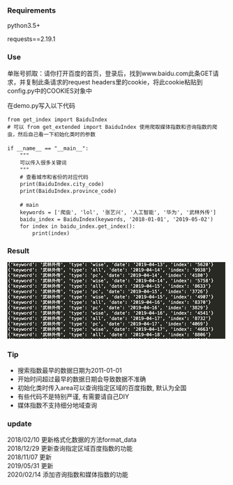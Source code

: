 ### Requirements
python3.5+
  
requests==2.19.1  

### Use
单账号抓取：请你打开百度的首页，登录后，找到www.baidu.com此条GET请求，并复制此条请求的request headers里的cookie，将此cookie粘贴到config.py中的COOKIES对象中  
  
在demo.py写入以下代码    
```
from get_index import BaiduIndex
# 可以 from get_extended import BaiduIndex 使用爬取媒体指数和咨询指数的爬虫，然后自己看一下初始化类时的参数 

if __name__ == "__main__":
    """
    可以传入很多关键词
    """
    # 查看城市和省份的对应代码
    print(BaiduIndex.city_code)
    print(BaiduIndex.province_code)
    
    # main
    keywords = ['爬虫', 'lol', '张艺兴', '人工智能', '华为', '武林外传']
    baidu_index = BaiduIndex(keywords, '2018-01-01', '2019-05-02')
    for index in baidu_index.get_index():
        print(index)
```
  
### Result
![](https://github.com/longxiaofei/markdown_img/blob/master/spider-baiduindex/aaa.png?raw=true)


### Tip
- 搜索指数最早的数据日期为2011-01-01
- 开始时间超过最早的数据日期会导致数据不准确  
- 初始化类时传入area可以查询指定区域的百度指数, 默认为全国
- 有些代码不是特别严谨, 有需要请自己DIY
- 媒体指数不支持细分地域查询


### update 
2018/02/10 更新格式化数据的方法format_data  
2018/12/29 更新查询指定区域百度指数的功能  
2018/11/07 更新  
2019/05/31 更新  
2020/02/14 添加咨询指数和媒体指数的功能

